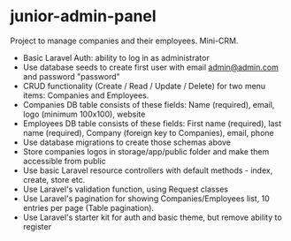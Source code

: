# junior-admin-panel
Project to manage companies and their employees. Mini-CRM.

- Basic Laravel Auth: ability to log in as administrator
- Use database seeds to create first user with email admin@admin.com and password "password"
- CRUD functionality (Create / Read / Update / Delete) for two menu items: Companies and Employees.
- Companies DB table consists of these fields: Name (required), email, logo (minimum 100x100), website
- Employees DB table consists of these fields: First name (required), last name (required), Company (foreign key to Companies), email, phone
- Use database migrations to create those schemas above
- Store companies logos in storage/app/public folder and make them accessible from public
- Use basic Laravel resource controllers with default methods - index, create, store etc.
- Use Laravel's validation function, using Request classes
- Use Laravel's pagination for showing Companies/Employees list, 10 entries per page (Table pagination).
- Use Laravel's starter kit for auth and basic theme, but remove ability to register
